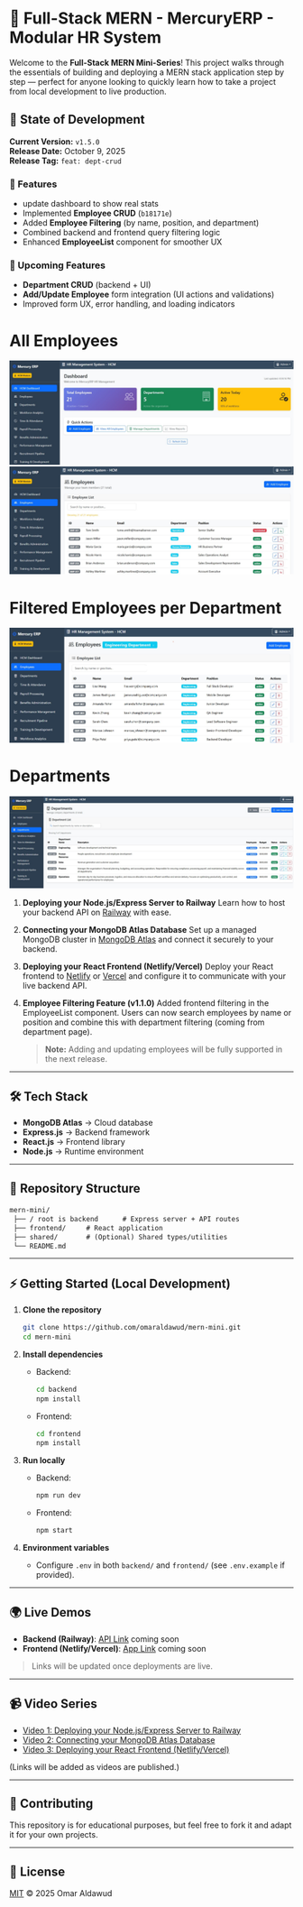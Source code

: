 # 🚀 Full-Stack MERN - MercuryERP - Modular HR System

Welcome to the **Full-Stack MERN Mini-Series**!
This project walks through the essentials of building and deploying a MERN stack application step by step — perfect for anyone looking to quickly learn how to take a project from local development to live production.

## 🧩 State of Development

**Current Version:** `v1.5.0`  
**Release Date:** October 9, 2025  
**Release Tag:** `feat: dept-crud`

### 🚀 Features
- update dashboard to show real stats
- Implemented **Employee CRUD** (`b18171e`)
- Added **Employee Filtering** (by name, position, and department)
- Combined backend and frontend query filtering logic
- Enhanced **EmployeeList** component for smoother UX

### 🧭 Upcoming Features
- **Department CRUD** (backend + UI)
- **Add/Update Employee** form integration (UI actions and validations)
- Improved form UX, error handling, and loading indicators


# All Employees
![Alt text](docs/erp-dashboard.jpg)
![Alt text](docs/erp-emps.jpg)
# Filtered Employees per Department
![Alt text](docs/erp-emps-filter.jpg)
# Departments
![Alt text](docs/erp-deps.jpg)

1. **Deploying your Node.js/Express Server to Railway**
   Learn how to host your backend API on [Railway](https://railway.app) with ease.

2. **Connecting your MongoDB Atlas Database**
   Set up a managed MongoDB cluster in [MongoDB Atlas](https://www.mongodb.com/atlas/database) and connect it securely to your backend.

3. **Deploying your React Frontend (Netlify/Vercel)**
   Deploy your React frontend to [Netlify](https://www.netlify.com/) or [Vercel](https://vercel.com/) and configure it to communicate with your live backend API.

4. **Employee Filtering Feature (v1.1.0)**
   Added frontend filtering in the EmployeeList component. Users can now search employees by name or position and combine this with department filtering (coming from department page).

   > **Note:** Adding and updating employees will be fully supported in the next release.

---

## 🛠️ Tech Stack

* **MongoDB Atlas** → Cloud database
* **Express.js** → Backend framework
* **React.js** → Frontend library
* **Node.js** → Runtime environment

---

## 📂 Repository Structure

```
mern-mini/
 ├── / root is backend      # Express server + API routes
 ├── frontend/     # React application
 ├── shared/       # (Optional) Shared types/utilities
 └── README.md
```

---

## ⚡ Getting Started (Local Development)

1. **Clone the repository**

   ```bash
   git clone https://github.com/omaraldawud/mern-mini.git
   cd mern-mini
   ```

2. **Install dependencies**

   * Backend:

     ```bash
     cd backend
     npm install
     ```
   * Frontend:

     ```bash
     cd frontend
     npm install
     ```

3. **Run locally**

   * Backend:

     ```bash
     npm run dev
     ```
   * Frontend:

     ```bash
     npm start
     ```

4. **Environment variables**

   * Configure `.env` in both `backend/` and `frontend/` (see `.env.example` if provided).

---

## 🌍 Live Demos

* **Backend (Railway)**: [API Link]() coming soon
* **Frontend (Netlify/Vercel)**: [App Link]() coming soon

> Links will be updated once deployments are live.

---

## 📹 Video Series

* [Video 1: Deploying your Node.js/Express Server to Railway](#)
* [Video 2: Connecting your MongoDB Atlas Database](#)
* [Video 3: Deploying your React Frontend (Netlify/Vercel)](#)

(Links will be added as videos are published.)

---

## 🤝 Contributing

This repository is for educational purposes, but feel free to fork it and adapt it for your own projects.

---

## 📜 License

[MIT](LICENSE) © 2025 Omar Aldawud
